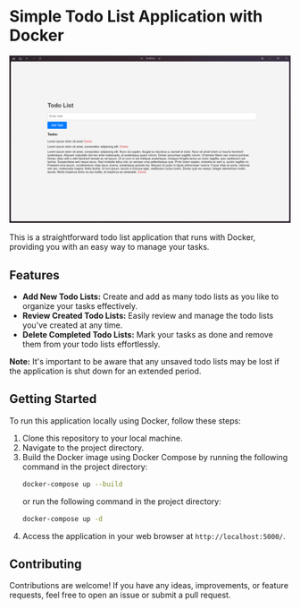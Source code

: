 # Simple Todo List Application with Docker

![preview of todo list app](gb/ss-todo-app.png)

This is a straightforward todo list application that runs with Docker, providing you with an easy way to manage your tasks.

## Features

- **Add New Todo Lists:** Create and add as many todo lists as you like to organize your tasks effectively.
- **Review Created Todo Lists:** Easily review and manage the todo lists you've created at any time.
- **Delete Completed Todo Lists:** Mark your tasks as done and remove them from your todo lists effortlessly.

**Note:** It's important to be aware that any unsaved todo lists may be lost if the application is shut down for an extended period.

## Getting Started

To run this application locally using Docker, follow these steps:

1. Clone this repository to your local machine.
2. Navigate to the project directory.
3. Build the Docker image using Docker Compose by running the following command in the project directory:
   ```bash
   docker-compose up --build
   ```
   or run the following command in the project directory:
   ```bash
   docker-compose up -d
   ```
4. Access the application in your web browser at `http://localhost:5000/`.

## Contributing

Contributions are welcome! If you have any ideas, improvements, or feature requests, feel free to open an issue or submit a pull request.
